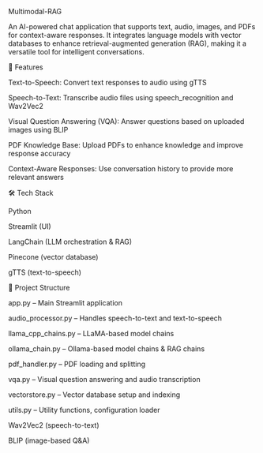 Multimodal-RAG

An AI-powered chat application that supports text, audio, images, and PDFs for context-aware responses. It integrates language models with vector databases to enhance retrieval-augmented generation (RAG), making it a versatile tool for intelligent conversations.

🚀 Features

Text-to-Speech: Convert text responses to audio using gTTS

Speech-to-Text: Transcribe audio files using speech_recognition and Wav2Vec2

Visual Question Answering (VQA): Answer questions based on uploaded images using BLIP

PDF Knowledge Base: Upload PDFs to enhance knowledge and improve response accuracy

Context-Aware Responses: Use conversation history to provide more relevant answers

🛠 Tech Stack

Python

Streamlit (UI)

LangChain (LLM orchestration & RAG)

Pinecone (vector database)

gTTS (text-to-speech)

📂 Project Structure

app.py – Main Streamlit application

audio_processor.py – Handles speech-to-text and text-to-speech

llama_cpp_chains.py – LLaMA-based model chains

ollama_chain.py – Ollama-based model chains & RAG chains

pdf_handler.py – PDF loading and splitting

vqa.py – Visual question answering and audio transcription

vectorstore.py – Vector database setup and indexing

utils.py – Utility functions, configuration loader

Wav2Vec2 (speech-to-text)

BLIP (image-based Q&A)
